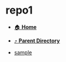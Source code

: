 # repo1
- [:house: **Home**](/README)
- [:arrow_heading_up: **Parent Directory**](/test/repos/_index.md)

- [sample](sample.md)
